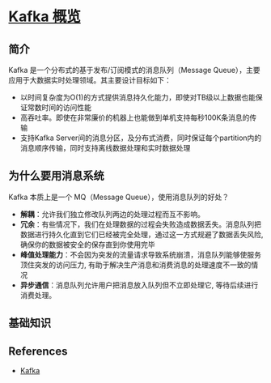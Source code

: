 # [Kafka 概览](https://github.com/Winniekun/article/issues/10)

## 简介
 Kafka 是一个分布式的基于发布/订阅模式的消息队列（Message Queue），主要应用于大数据实时处理领域。其主要设计目标如下：
- 以时间复杂度为O(1)的方式提供消息持久化能力，即使对TB级以上数据也能保证常数时间的访问性能
- 高吞吐率。即使在非常廉价的机器上也能做到单机支持每秒100K条消息的传输
- 支持Kafka Server间的消息分区，及分布式消费，同时保证每个partition内的消息顺序传输，同时支持离线数据处理和实时数据处理

## 为什么要用消息系统
Kafka 本质上是一个 MQ（Message Queue），使用消息队列的好处？
- **解耦**：允许我们独立修改队列两边的处理过程而互不影响。
- **冗余**：有些情况下，我们在处理数据的过程会失败造成数据丢失。消息队列把数据进行持久化直到它们已经被完全处理，通过这一方式规避了数据丢失风险, 确保你的数据被安全的保存直到你使用完毕
- **峰值处理能力**：不会因为突发的流量请求导致系统崩溃，消息队列能够使服务顶住突发的访问压力, 有助于解决生产消息和消费消息的处理速度不一致的情况
- **异步通信**：消息队列允许用户把消息放入队列但不立即处理它, 等待后续进行消费处理。

## 基础知识



## References
- [Kafka](https://zh.wikipedia.org/zh-hans/Kafka#:~:text=Kafka%E6%98%AF%E7%94%B1Apache%E8%BD%AF%E4%BB%B6,%E5%BC%8F%E6%95%B0%E6%8D%AE%E9%9D%9E%E5%B8%B8%E6%9C%89%E4%BB%B7%E5%80%BC%E3%80%82)